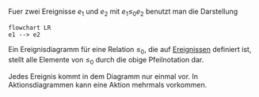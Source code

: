 
Fuer zwei Ereignisse $e_1$ und $e_2$ mit $e_1 \leq_0 e_2$ benutzt man die Darstellung

```mermaid
flowchart LR
e1 --> e2
```

Ein Ereignisdiagramm für eine Relation $\leq_0$, die auf [Ereignissen](Ereignis.md) definiert ist, stellt alle Elemente von $\leq_0$ durch die obige Pfeilnotation dar.

Jedes Ereignis kommt in dem Diagramm nur einmal vor.
In Aktionsdiagrammen kann eine Aktion mehrmals vorkommen.